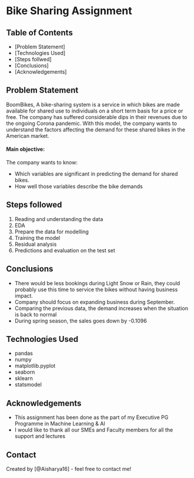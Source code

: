 # Bike Sharing Assignment

## Table of Contents
* [Problem Statement]
* [Technologies Used]
* [Steps follwed]
* [Conclusions]
* [Acknowledgements]

## Problem Statement

BoomBikes, A bike-sharing system is a service in which bikes are made available for shared use to individuals on a short term basis for a price or free. The company has suffered considerable dips in their revenues due to the ongoing Corona pandemic. With this model, the company wants to understand the factors affecting the demand for these shared bikes in the American market.

#### Main objective:
The company wants to know:

- Which variables are significant in predicting the demand for shared bikes.
- How well those variables describe the bike demands

## Steps followed

1. Reading and understanding the data
2. EDA
3. Prepare the data for modelling
4. Training the model
5. Residual analysis
6. Predictions and evaluation on the test set

## Conclusions

- There would be less bookings during Light Snow or Rain, they could probably use this time to service the bikes without having business impact.
- Company should focus on expanding business during September.
- Comparing the previous data, the demand increases when the situation is back to normal
- During spring season, the sales goes down by -0.1096


## Technologies Used
- pandas
- numpy
- matplotlib.pyplot
- seaborn
- sklearn
- statsmodel

## Acknowledgements

- This assignment has been done as the part of my Executive PG Programme in Machine Learning & AI
- I would like to thank all our SMEs and Faculty members for all the support and lectures

## Contact
Created by [@Aisharya16] - feel free to contact me!



